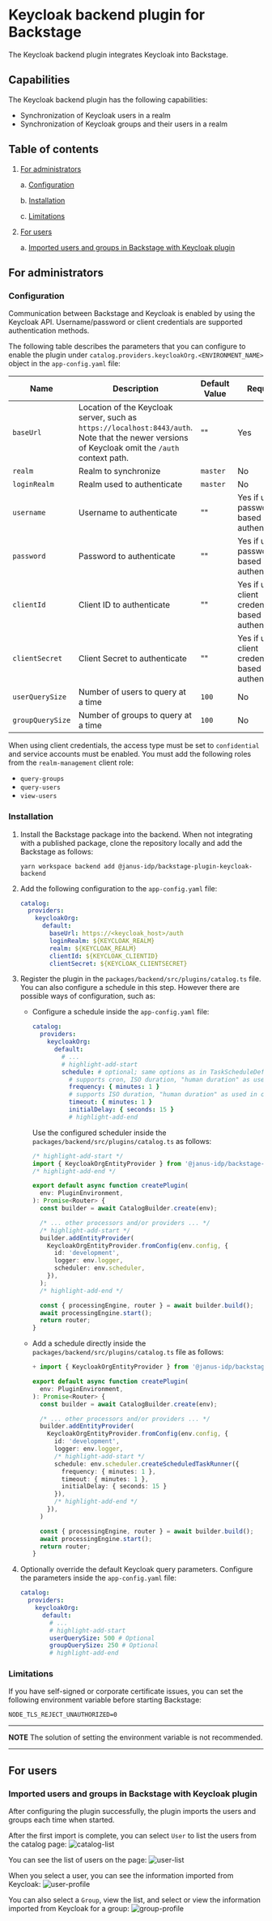 # Keycloak backend plugin for Backstage

The Keycloak backend plugin integrates Keycloak into Backstage.

## Capabilities

The Keycloak backend plugin has the following capabilities:

- Synchronization of Keycloak users in a realm
- Synchronization of Keycloak groups and their users in a realm

## Table of contents

1. [For administrators](#for-administrators)

   a. [Configuration](#configuration)

   b. [Installation](#installation)

   c. [Limitations](#limitations)

2. [For users](#for-users)

   a. [Imported users and groups in Backstage with Keycloak plugin](#imported-users-and-groups-in-backstage-with-keycloak-plugin)

## For administrators

### Configuration

Communication between Backstage and Keycloak is enabled by using the Keycloak API. Username/password or client credentials are supported authentication methods.

The following table describes the parameters that you can configure to enable the plugin under `catalog.providers.keycloakOrg.<ENVIRONMENT_NAME>` object in the `app-config.yaml` file:

| Name             | Description                                                                                                                                     | Default Value | Required                                             |
| ---------------- | ----------------------------------------------------------------------------------------------------------------------------------------------- | ------------- | ---------------------------------------------------- |
| `baseUrl`        | Location of the Keycloak server, such as `https://localhost:8443/auth`. Note that the newer versions of Keycloak omit the `/auth` context path. | ""            | Yes                                                  |
| `realm`          | Realm to synchronize                                                                                                                            | `master`      | No                                                   |
| `loginRealm`     | Realm used to authenticate                                                                                                                      | `master`      | No                                                   |
| `username`       | Username to authenticate                                                                                                                        | ""            | Yes if using password based authentication           |
| `password`       | Password to authenticate                                                                                                                        | ""            | Yes if using password based authentication           |
| `clientId`       | Client ID to authenticate                                                                                                                       | ""            | Yes if using client credentials based authentication |
| `clientSecret`   | Client Secret to authenticate                                                                                                                   | ""            | Yes if using client credentials based authentication |
| `userQuerySize`  | Number of users to query at a time                                                                                                              | `100`         | No                                                   |
| `groupQuerySize` | Number of groups to query at a time                                                                                                             | `100`         | No                                                   |

When using client credentials, the access type must be set to `confidential` and service accounts must be enabled. You must add the following roles from the `realm-management` client role:

- `query-groups`
- `query-users`
- `view-users`

### Installation

1. Install the Backstage package into the backend. When not integrating with a published package, clone the repository locally and add the Backstage as follows:

   ```console
   yarn workspace backend add @janus-idp/backstage-plugin-keycloak-backend
   ```

2. Add the following configuration to the `app-config.yaml` file:

   ```yaml title="app-config.yaml"
   catalog:
     providers:
       keycloakOrg:
         default:
           baseUrl: https://<keycloak_host>/auth
           loginRealm: ${KEYCLOAK_REALM}
           realm: ${KEYCLOAK_REALM}
           clientId: ${KEYCLOAK_CLIENTID}
           clientSecret: ${KEYCLOAK_CLIENTSECRET}
   ```

3. Register the plugin in the `packages/backend/src/plugins/catalog.ts` file. You can also configure a schedule in this step. However there are possible ways of configuration, such as:

   - Configure a schedule inside the `app-config.yaml` file:

     ```yaml title="app-config.yaml"
     catalog:
       providers:
         keycloakOrg:
           default:
             # ...
             # highlight-add-start
             schedule: # optional; same options as in TaskScheduleDefinition
               # supports cron, ISO duration, "human duration" as used in code
               frequency: { minutes: 1 }
               # supports ISO duration, "human duration" as used in code
               timeout: { minutes: 1 }
               initialDelay: { seconds: 15 }
               # highlight-add-end
     ```

     Use the configured scheduler inside the `packages/backend/src/plugins/catalog.ts` as follows:

     ```ts title="packages/backend/src/plugins/catalog.ts"
     /* highlight-add-start */
     import { KeycloakOrgEntityProvider } from '@janus-idp/backstage-plugin-keycloak-backend';
     /* highlight-add-end */

     export default async function createPlugin(
       env: PluginEnvironment,
     ): Promise<Router> {
       const builder = await CatalogBuilder.create(env);

       /* ... other processors and/or providers ... */
       /* highlight-add-start */
       builder.addEntityProvider(
         KeycloakOrgEntityProvider.fromConfig(env.config, {
           id: 'development',
           logger: env.logger,
           scheduler: env.scheduler,
         }),
       );
       /* highlight-add-end */

       const { processingEngine, router } = await builder.build();
       await processingEngine.start();
       return router;
     }
     ```

   - Add a schedule directly inside the `packages/backend/src/plugins/catalog.ts` file as follows:

     ```ts title="packages/backend/src/plugins/catalog.ts"
     + import { KeycloakOrgEntityProvider } from '@janus-idp/backstage-plugin-keycloak-backend';

     export default async function createPlugin(
       env: PluginEnvironment,
     ): Promise<Router> {
       const builder = await CatalogBuilder.create(env);

       /* ... other processors and/or providers ... */
       builder.addEntityProvider(
         KeycloakOrgEntityProvider.fromConfig(env.config, {
           id: 'development',
           logger: env.logger,
           /* highlight-add-start */
           schedule: env.scheduler.createScheduledTaskRunner({
             frequency: { minutes: 1 },
             timeout: { minutes: 1 },
             initialDelay: { seconds: 15 }
           }),
           /* highlight-add-end */
         }),
       )

       const { processingEngine, router } = await builder.build();
       await processingEngine.start();
       return router;
     }
     ```

4. Optionally override the default Keycloak query parameters. Configure the parameters inside the `app-config.yaml` file:

   ```yaml title="app-config.yaml"
   catalog:
     providers:
       keycloakOrg:
         default:
           # ...
           # highlight-add-start
           userQuerySize: 500 # Optional
           groupQuerySize: 250 # Optional
           # highlight-add-end
   ```

### Limitations

If you have self-signed or corporate certificate issues, you can set the following environment variable before starting Backstage:

`NODE_TLS_REJECT_UNAUTHORIZED=0`

---

**NOTE**
The solution of setting the environment variable is not recommended.

---

## For users

### Imported users and groups in Backstage with Keycloak plugin

After configuring the plugin successfully, the plugin imports the users and groups each time when started.

After the first import is complete, you can select `User` to list the users from the catalog page:
![catalog-list](./images/users.jpg)

You can see the list of users on the page:
![user-list](./images/user-list.jpg)

When you select a user, you can see the information imported from Keycloak:
![user-profile](./images/user2.jpg)

You can also select a `Group`, view the list, and select or view the information imported from Keycloak for a group:
![group-profile](./images/group1.jpg)
